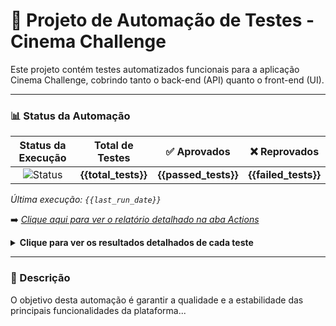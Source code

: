 # 🤖 Projeto de Automação de Testes - Cinema Challenge

Este projeto contém testes automatizados funcionais para a aplicação Cinema Challenge, cobrindo tanto o back-end (API) quanto o front-end (UI).

---

### 📊 Status da Automação

| Status da Execução | Total de Testes | ✅ Aprovados | ❌ Reprovados |
| :---: | :---: | :---: | :---: |
| ![Status](https://img.shields.io/badge/Status-{{status}}-{{status_color}}?style=for-the-badge) | **{{total_tests}}** | **{{passed_tests}}** | **{{failed_tests}}** |

*Última execução: `{{last_run_date}}`*

➡️ *[Clique aqui para ver o relatório detalhado na aba Actions]({{actions_url}})*

<details>
  <summary><strong>Clique para ver os resultados detalhados de cada teste</strong></summary>
  
  | Teste Executado | Status |
  | :--- | :--- |
  {{detailed_results}}
</details>

---

### 📜 Descrição

O objetivo desta automação é garantir a qualidade e a estabilidade das principais funcionalidades da plataforma...
